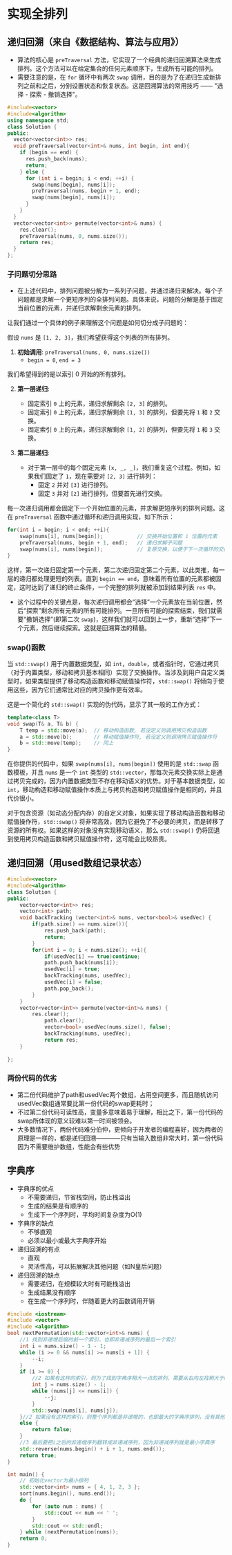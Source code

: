 # 实现全排列

## 递归回溯（来自《数据结构、算法与应用》）

- 算法的核心是 `preTraversal` 方法，它实现了一个经典的递归回溯算法来生成排列。这个方法可以在给定集合的任何元素顺序下，生成所有可能的排列。
- 需要注意的是，在 `for` 循环中有两次 `swap` 调用，目的是为了在递归生成新排列之前和之后，分别设置状态和恢复状态。这是回溯算法的常用技巧 —— "选择 - 探索 - 撤销选择"。

```cpp
#include<vector>
#include<algorithm>
using namespace std;
class Solution {
public:
  vector<vector<int>> res;
  void preTraversal(vector<int>& nums, int begin, int end){
    if (begin == end) {
      res.push_back(nums);  
      return;
    } else {
      for (int i = begin; i < end; ++i) {
        swap(nums[begin], nums[i]);
        preTraversal(nums, begin + 1, end);
        swap(nums[begin], nums[i]);
      }
    }
  }
  vector<vector<int>> permute(vector<int>& nums) {
    res.clear();
    preTraversal(nums, 0, nums.size());
    return res;
  }
};
```
### 子问题切分思路

- 在上述代码中，排列问题被分解为一系列子问题，并通过递归来解决。每个子问题都是求解一个更短序列的全排列问题。具体来说，问题的分解是基于固定当前位置的元素，并递归求解剩余元素的排列。

让我们通过一个具体的例子来理解这个问题是如何切分成子问题的：

假设 `nums` 是 `[1, 2, 3]`，我们希望获得这个列表的所有排列。

1. **初始调用**: `preTraversal(nums, 0, nums.size())`
   - `begin = 0`, `end = 3`

我们希望得到的是以索引 0 开始的所有排列。

2. **第一层递归**:
   - 固定索引 `0` 上的元素，递归求解剩余 `[2, 3]` 的排列。
   - 固定索引 `0` 上的元素，递归求解剩余 `[1, 3]` 的排列，但要先将 `1` 和 `2` 交换。
   - 固定索引 `0` 上的元素，递归求解剩余 `[1, 2]` 的排列，但要先将 `1` 和 `3` 交换。

3. **第二层递归**:
   - 对于第一层中的每个固定元素 `[x, _, _]`，我们重复这个过程。例如，如果我们固定了 `1`，现在需要对 `[2, 3]` 进行排列：
      - 固定 `2` 并对 `[3]` 进行排列。
      - 固定 `3` 并对 `[2]` 进行排列，但要首先进行交换。

每一次递归调用都会固定下一个开始位置的元素，并求解更短序列的排列问题。这在 `preTraversal` 函数中通过循环和递归调用实现，如下所示：

```cpp
for(int i = begin; i < end; ++i){
	swap(nums[i], nums[begin]);           // 交换开始位置和 i 位置的元素
    preTraversal(nums, begin + 1, end);   // 递归求解子问题
    swap(nums[i], nums[begin]);           // 复原交换，以便于下一次循环的交换
}
```

这样，第一次递归固定第一个元素，第二次递归固定第二个元素，以此类推，每一层的递归都处理更短的列表。直到 `begin == end`，意味着所有位置的元素都被固定，这时达到了递归的终止条件，一个完整的排列就被添加到结果列表 `res` 中。

- 这个过程中的关键点是，每次递归调用都会“选择”一个元素放在当前位置，然后“探索”剩余所有元素的所有可能排列。一旦所有可能的探索结束，我们就需要“撤销选择”(即第二次 `swap`)，这样我们就可以回到上一步，重新“选择”下一个元素，然后继续探索。这就是回溯算法的精髓。

### swap()函数

当 `std::swap()` 用于内置数据类型，如 `int`，`double`，或者指针时，它通过拷贝（对于内置类型，移动和拷贝基本相同）实现了交换操作。当涉及到用户自定义类型时，如果类型提供了移动构造函数和移动赋值操作符，`std::swap()` 将倾向于使用这些，因为它们通常比对应的拷贝操作更有效率。

这是一个简化的 `std::swap()` 实现的伪代码，显示了其一般的工作方式：

```cpp
template<class T>
void swap(T& a, T& b) {
    T temp = std::move(a);  // 移动构造函数, 若没定义则调用拷贝构造函数
    a = std::move(b);       // 移动赋值操作符, 若没定义则调用拷贝赋值操作符
    b = std::move(temp);    // 同上
}
```

在你提供的代码中，如果 `swap(nums[i], nums[begin])` 使用的是 `std::swap` 函数模板，并且 `nums` 是一个 `int` 类型的 `std::vector`，那每次元素交换实际上是通过拷贝完成的，因为内置数据类型不存在移动语义的优势。对于基本数据类型，如 `int`，移动构造和移动赋值操作本质上与拷贝构造和拷贝赋值操作是相同的，并且代价很小。

对于包含资源（如动态分配内存）的自定义对象，如果实现了移动构造函数和移动赋值操作符，`std::swap()` 将非常高效，因为它避免了不必要的拷贝，而是转移了资源的所有权。如果这样的对象没有实现移动语义，那么 `std::swap()` 仍将回退到使用拷贝构造函数和拷贝赋值操作符，这可能会比较昂贵。

## 递归回溯（用used数组记录状态）

```cpp
#include<vector>
#include<algorithm>
class Solution {
public:
	vector<vector<int>> res;
	vector<int> path;
	void backTracking (vector<int>& nums, vector<bool>& usedVec) {
		if(path.size() == nums.size()){
			res.push_back(path);
			return;
		}
		for(int i = 0; i < nums.size(); ++i){
			if(usedVec[i] == true)continue;
			path.push_back(nums[i]);
			usedVec[i] = true;
			backTracking(nums, usedVec);
			usedVec[i] = false;
 			path.pop_back();	
		}			
	}
	vector<vector<int>> permute(vector<int>& nums) {
		res.clear();
	        path.clear();
	        vector<bool> usedVec(nums.size(), false);
	        backTracking(nums, usedVec);
	        return res;
	}
	
};
```

### 两份代码的优劣

- 第二份代码维护了path和usedVec两个数组，占用空间更多，而且随机访问usedVec数组通常要比第一份代码的swap更耗时；
- 不过第二份代码可读性高，变量多意味着易于理解，相比之下，第一份代码的swap所体现的意义较难以第一时间被领会。
- 大多数情况下，两份代码难分伯仲，更倾向于开发者的编程喜好，因为两者的原理是一样的，都是递归回溯————只有当输入数组非常大时，第一份代码因为不需要维护数组，性能会有些优势

## 字典序
- 字典序的优点
  - 不需要递归，节省栈空间，防止栈溢出
  - 生成的结果是有顺序的
  - 生成下一个序列时，平均时间复杂度为O(1)
- 字典序的缺点
  - 不够直观
  - 必须以最小或最大字典序开始
- 递归回溯的有点
  - 直观
  - 灵活性高，可以拓展解决其他问题（如N皇后问题）
- 递归回溯的缺点
  - 需要递归，在规模较大时有可能栈溢出
  - 生成结果没有顺序
  - 在生成一个序列时，伴随着更大的函数调用开销
```cpp
#include <iostream>
#include <vector>
#include <algorithm>
bool nextPermutation(std::vector<int>& nums) {
    //1 找到非递增后缀的前一个索引，也即非递减序列的最后一个索引
    int i = nums.size() - 1 - 1;
    while (i >= 0 && nums[i] >= nums[i + 1]) {
        --i;
    }
    if (i >= 0) {
        //2 如果有这样的索引，则为了找到字典序稍大一点的排列，需要从右向左找稍大于nums[i]的元素，并互换二者，最后将非递增后缀逆序
        int j = nums.size() - 1;
        while (nums[j] <= nums[i]) {
            --j;
        }
        std::swap(nums[i], nums[j]);
    }//2 如果没有这样的索引，则整个序列都是非递增的，也即最大的字典序排列，没有其他排列了，返回即可
    else {
        return false;
    }
    //3 最后要把i之后的非递增序列翻转成非递减序列，因为非递减序列就是最小字典序
    std::reverse(nums.begin() + i + 1, nums.end());
    return true;
}

int main() {
    // 初始化vector为最小排列
    std::vector<int> nums = { 4, 1, 2, 3 };
    sort(nums.begin(), nums.end());
    do {
        for (auto num : nums) {
            std::cout << num << ' ';
        }
        std::cout << std::endl;
    } while (nextPermutation(nums));
    return 0;
}
```
  





